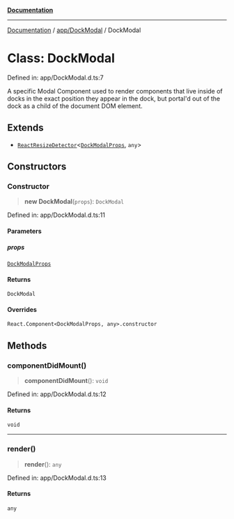 [**Documentation**](../../../index.md)

***

[Documentation](../../../index.md) / [app/DockModal](../index.md) / DockModal

# Class: DockModal

Defined in: app/DockModal.d.ts:7

A specific Modal Component used to render components that live inside of docks in the exact position
they appear in the dock, but portal'd out of the dock as a child of the document DOM element.

## Extends

- [`ReactResizeDetector`](../../../perspective-client/variables/ReactResizeDetector.md)\<[`DockModalProps`](../interfaces/DockModalProps.md), `any`\>

## Constructors

### Constructor

> **new DockModal**(`props`): `DockModal`

Defined in: app/DockModal.d.ts:11

#### Parameters

##### props

[`DockModalProps`](../interfaces/DockModalProps.md)

#### Returns

`DockModal`

#### Overrides

`React.Component<DockModalProps, any>.constructor`

## Methods

### componentDidMount()

> **componentDidMount**(): `void`

Defined in: app/DockModal.d.ts:12

#### Returns

`void`

***

### render()

> **render**(): `any`

Defined in: app/DockModal.d.ts:13

#### Returns

`any`

